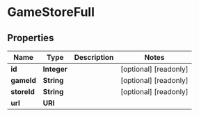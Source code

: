

# GameStoreFull


## Properties

| Name | Type | Description | Notes |
|------------ | ------------- | ------------- | -------------|
|**id** | **Integer** |  |  [optional] [readonly] |
|**gameId** | **String** |  |  [optional] [readonly] |
|**storeId** | **String** |  |  [optional] [readonly] |
|**url** | **URI** |  |  |



